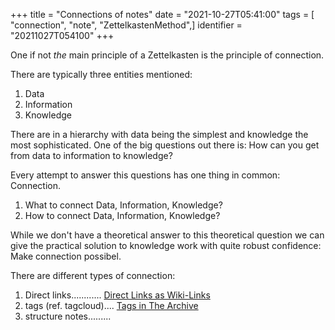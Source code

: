 +++
title = "Connections of notes"
date = "2021-10-27T05:41:00"
tags = [ "connection", "note", "ZettelkastenMethod",]
identifier = "20211027T054100"
+++


One if not *the* main principle of a Zettelkasten is the principle of connection.

There are typically three entities mentioned:

1. Data
2. Information
3. Knowledge

There are in a hierarchy with data being the simplest and knowledge the most sophisticated. One of the big questions out there is: How can you get from data to information to knowledge?

Every attempt to answer this questions has one thing in common: Connection.

1. What to connect Data, Information, Knowledge?
2. How to connect Data, Information, Knowledge?

While we don't have a theoretical answer to this theoretical question we can give the practical solution to knowledge work with quite robust confidence: Make connection possibel.

There are different types of connection:

1. Direct links............ [ Direct Links as Wiki-Links](denote:20211027T054300)
2. tags (ref. tagcloud).... [ Tags in The Archive](denote:20211029T062300)
3. structure notes......... [](denote:20211029T062700)

